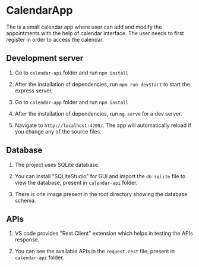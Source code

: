 # CalendarApp

The is a small calendar app where user can add and modify the appointments with the help of calendar interface.
The user needs to first register in order to access the calendar.



## Development server

1. Go to `calendar-api` folder and run `npm install`

2. After the installation of dependencies, run `npm run devStart` to start the express server. 

3. Go to `calendar-app` folder and run `npm install`

4. After the installation of dependencies, run `ng serve` for a dev server. 

5. Navigate to `http://localhost:4200/`. The app will automatically reload if you change any of the source files.



## Database

1. The project uses SQLite database.

2. You can install "SQLiteStudio" for GUI and import the `db.sqlite` file to view the database, present in `calendar-api` folder.

3. There is one image present in the root directory showing the database schema.



## APIs

1. VS code provides "Rest Client" extension which helps in testing the APIs response.

2. You can see the available APIs in the `request.rest` file, present in `calendar-api` folder.

